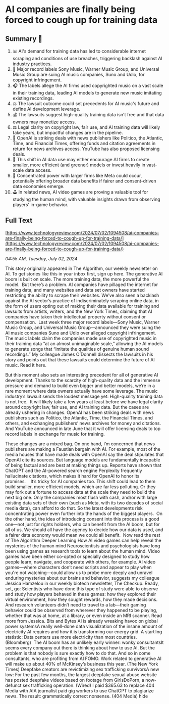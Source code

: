 # AI companies are finally being forced to cough up for training data

## Summary 🤖

1. 📊 AI's demand for training data has led to considerable internet scraping and conditions of use breaches, triggering backlash against AI industry practices. 
2. 🎵 Major record labels Sony Music, Warner Music Group, and Universal Music Group are suing AI music companies, Suno and Udio, for copyright infringement. 
3. 🎧 The labels allege the AI firms used copyrighted music on a vast scale in their training data, leading AI models to generate new music imitating existing recordings.
4. ⚖️ The lawsuit outcome could set precedents for AI music's future and define AI development leverage. 
5. 💰 The lawsuits suggest high-quality training data isn't free and that data owners may monetize access.
6. ⚖️ Legal clarity on copyright law, fair use, and AI training data will likely take years, but impactful changes are in the pipeline. 
7. 🤝 OpenAI is striking deals with news publishers like Politico, the Atlantic, Time, and Financial Times, offering funds and citation agreements in return for news archives access. YouTube has also proposed licensing deals.
8. 🔄 This shift in AI data use may either encourage AI firms to create smaller, more efficient (and greener) models or invest heavily in vast-scale data access.
9. 👥 Concentrated power with larger firms like Meta could occur, potentially offering broader data benefits if fairer and consent-driven data economies emerge. 
10. 🕹️ In related news, AI video games are proving a valuable tool for studying the human mind, with valuable insights drawn from observing players' in-game behavior.


## Full Text

[https://www.technologyreview.com/2024/07/02/1094508/ai-companies-are-finally-being-forced-to-cough-up-for-training-data/](https://www.technologyreview.com/2024/07/02/1094508/ai-companies-are-finally-being-forced-to-cough-up-for-training-data/)

*04:55 AM, Tuesday, July 02, 2024*

This story originally appeared in The Algorithm, our weekly newsletter on AI. To get stories like this in your inbox first, sign up here. The generative AI boom is built on scale. The more training data, the more powerful the model.   But there’s a problem. AI companies have pillaged the internet for training data, and many websites and data set owners have started restricting the ability to scrape their websites. We’ve also seen a backlash against the AI sector’s practice of indiscriminately scraping online data, in the form of users opting out of making their data available for training and lawsuits from artists, writers, and the New York Times, claiming that AI companies have taken their intellectual property without consent or compensation.  Last week three major record labels—Sony Music, Warner Music Group, and Universal Music Group—announced they were suing the AI music companies Suno and Udio over alleged copyright infringement. The music labels claim the companies made use of copyrighted music in their training data “at an almost unimaginable scale,” allowing the AI models to generate songs that “imitate the qualities of genuine human sound recordings.” My colleague James O’Donnell dissects the lawsuits in his story and points out that these lawsuits could determine the future of AI music. Read it here.

But this moment also sets an interesting precedent for all of generative AI development. Thanks to the scarcity of high-quality data and the immense pressure and demand to build even bigger and better models, we’re in a rare moment where data owners actually have some leverage. The music industry’s lawsuit sends the loudest message yet: High-quality training data is not free.  It will likely take a few years at least before we have legal clarity around copyright law, fair use, and AI training data. But the cases are already ushering in changes. OpenAI has been striking deals with news publishers such as Politico, the Atlantic, Time, the Financial Times, and others, and exchanging publishers’ news archives for money and citations. And YouTube announced in late June that it will offer licensing deals to top record labels in exchange for music for training.

These changes are a mixed bag. On one hand, I’m concerned that news publishers are making a Faustian bargain with AI. For example, most of the media houses that have made deals with OpenAI say the deal stipulates that OpenAI cite its sources. But language models are fundamentally incapable of being factual and are best at making things up. Reports have shown that ChatGPT and the AI-powered search engine Perplexity frequently hallucinate citations, which makes it hard for OpenAI to honor its promises.    It’s tricky for AI companies too. This shift could lead to them build smaller, more efficient models, which are far less polluting. Or they may fork out a fortune to access data at the scale they need to build the next big one. Only the companies most flush with cash, and/or with large existing data sets of their own (such as Meta, with its two decades of social media data), can afford to do that. So the latest developments risk concentrating power even further into the hands of the biggest players.  On the other hand, the idea of introducing consent into this process is a good one—not just for rights holders, who can benefit from the AI boom, but for all of us. We should all have the agency to decide how our data is used, and a fairer data economy would mean we could all benefit.   Now read the rest of The Algorithm Deeper Learning How AI video games can help reveal the mysteries of the human mind Neuroscientists and psychologists have long been using games as research tools to learn about the human mind. Video games have been either co-opted or specially designed to study how people learn, navigate, and cooperate with others, for example. AI video games—where characters don’t need scripts and appear to play when you're not watching—could allow us to probe more deeply and unravel enduring mysteries about our brains and behavior, suggests my colleague Jessica Hamzelou in our weekly biotech newsletter, The Checkup. Ready, set, go: Scientists who have done this type of study were able to observe and study how players behaved in these games: how they explored their virtual environment, how they sought rewards, how they made decisions. And research volunteers didn’t need to travel to a lab—their gaming behavior could be observed from wherever they happened to be playing, whether that was at home, at a library, or even inside an MRI scanner. Read more from Jessica. Bits and Bytes AI is already wreaking havoc on global power systemsA really well-done data visualization of the insane amount of electricity AI requires and how it is transforming our energy grid. A startling statistic: Data centers use more electricity than most countries. (Bloomberg)  The AI boom has an unlikely early winner: wonky consultantsIt seems every company out there is thinking about how to use AI. But the problem is that nobody is sure exactly how to do that. And so in come consultants, who are profiting from AI FOMO. Work related to generative AI will make up about 40% of McKinsey’s business this year. (The New York Times) Deepfake creators are revictimizing sex trafficking survivorsA new low: For the past few months, the largest deepfake sexual abuse website has posted deepfake videos based on footage from GirlsDoPorn, a now-defunct sex trafficking operation. (Wired) I paid $365.63 to replace 404 Media with AIA journalist paid gig workers to use ChatGPT to plagiarize news. The result: grammatically correct nonsense. (404 Media) hide

